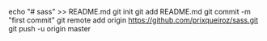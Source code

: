 echo "# sass" >> README.md
git init
git add README.md
git commit -m "first commit"
git remote add origin https://github.com/prixqueiroz/sass.git
git push -u origin master
